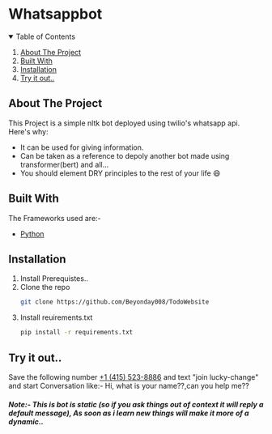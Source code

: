 # Whatsappbot

<!-- TABLE OF CONTENTS -->
<details open="open">
  <summary>Table of Contents</summary>
  <ol>
    <li><a href="#about-the-project">About The Project</a></li>
    <li><a href="#built-with">Built With</a></li>
    <li><a href="#installation">Installation</a></li>
    <li><a href="#Try it out">Try it out..</a></li>
  </ol>
</details>

<!-- ABOUT THE PROJECT -->
## About The Project


This Project is a simple nltk bot deployed using twilio's whatsapp api.
Here's why:
* It can be used for giving information.
* Can be taken as a reference to depoly another bot made using transformer(bert) and all...
* You should element DRY principles to the rest of your life :smile:

## Built With

The Frameworks used are:-
* [Python](https://www.python.org/)

<!-- GETTING STARTED --> 

## Installation

1. Install Prerequistes..
2. Clone the repo
   ```sh
   git clone https://github.com/Beyonday008/TodoWebsite
   ```
3. Install reuirements.txt
   ```sh
   pip install -r requirements.txt 
   ```

## Try it out..
Save the following number <a href="#">+1 (415) 523-8886</a> and text "join lucky-change" and start Conversation like:- Hi, what is your name??,can you help me??

##### Note:- This is bot is static (so if you ask things out of context it will reply a default message), As soon as i learn new things will make it more of a dynamic..
